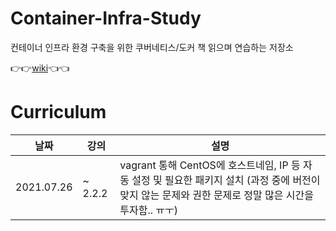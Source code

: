 # Container-Infra-Study
컨테이너 인프라 환경 구축을 위한 쿠버네티스/도커 책 읽으며 연습하는 저장소

👉👉[wiki](https://github.com/aeuna/Container-Infra-Study/wiki)👈👈

# Curriculum
|날짜|강의|설명|
|------|---|---|
|2021.07.26|~ 2.2.2| vagrant 통해 CentOS에 호스트네임, IP 등 자동 설정 및 필요한 패키지 설치 (과정 중에 버전이 맞지 않는 문제와 권한 문제로 정말 많은 시간을 투자함.. ㅠㅜ) |

